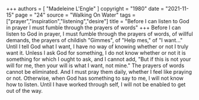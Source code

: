 +++
authors = [
  "Madeleine L'Engle"
]
copyright = "1980"
date = "2021-11-15"
page = "24"
source = "Walking On Water"
tags = ["prayer","inspiration","listening","desire"]
title = "Before I can listen to God in prayer I must fumble through the prayers of words"
+++
Before I can listen to God in prayer, I must fumble through the prayers of words, of willful demands, the prayers of childish "Gimmes", of "Help mes," of "I want..." Until I tell God what I want, I have no way of knowing whether or not I truly want it. Unless I ask God for something, I do not know whether or not it is something for which I ought to ask, and I cannot add, "But if this is not your will for me, then your will is what I want, not mine." The prayers of words cannot be eliminated. And I must pray them daily, whether I feel like praying or not. Otherwise, when God has something to say to me, I will not know how to listen. Until I have worked through self, I will not be enabled to get out of the way.
